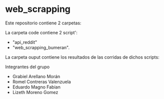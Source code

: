 # web_scrapping
Este repositorio contiene 2 carpetas:

La carpeta code contiene 2 script':
* "api_reddit"
* "web_scrapping_bumeran".

La carpeta ouput contiene los resultados de las corridas de dichos scripts:



Integrantes del grupo
* Grabiel Arellano Morán
* Romel Contreras Valenzuela
* Eduardo Magno Fabian
* Lizeth Moreno Gomez
